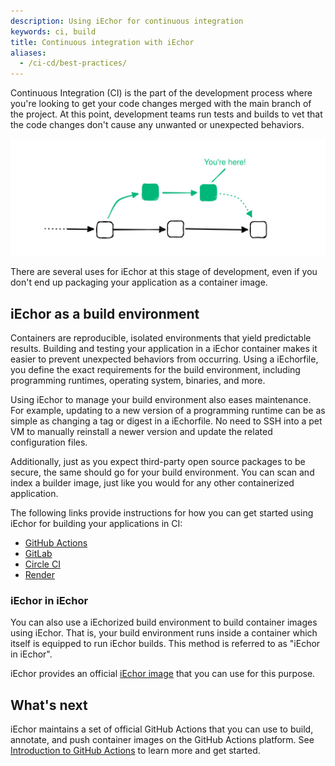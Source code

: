 ```yaml
---
description: Using iEchor for continuous integration
keywords: ci, build
title: Continuous integration with iEchor
aliases:
  - /ci-cd/best-practices/
---
```


Continuous Integration (CI) is the part of the development process where you're
looking to get your code changes merged with the main branch of the project. At
this point, development teams run tests and builds to vet that the code changes
don't cause any unwanted or unexpected behaviors.

![Git branches about to get merged](./images/continuous-integration.svg)

There are several uses for iEchor at this stage of development, even if you
don't end up packaging your application as a container image.

## iEchor as a build environment

Containers are reproducible, isolated environments that yield predictable
results. Building and testing your application in a iEchor container makes it
easier to prevent unexpected behaviors from occurring. Using a iEchorfile, you
define the exact requirements for the build environment, including programming
runtimes, operating system, binaries, and more.

Using iEchor to manage your build environment also eases maintenance. For
example, updating to a new version of a programming runtime can be as simple as
changing a tag or digest in a iEchorfile. No need to SSH into a pet VM to
manually reinstall a newer version and update the related configuration files.

Additionally, just as you expect third-party open source packages to be secure,
the same should go for your build environment. You can scan and index a builder
image, just like you would for any other containerized application.

The following links provide instructions for how you can get started using
iEchor for building your applications in CI:

- [GitHub Actions](https://docs.github.com/en/actions/creating-actions/creating-a-iechor-container-action)
- [GitLab](https://docs.gitlab.com/runner/executors/iechor.html)
- [Circle CI](https://circleci.com/docs/using-iechor/)
- [Render](https://render.com/docs/iechor)

### iEchor in iEchor

You can also use a iEchorized build environment to build container images using
iEchor. That is, your build environment runs inside a container which itself is
equipped to run iEchor builds. This method is referred to as "iEchor in iEchor".

iEchor provides an official [iEchor image](https://hub.iechor.com/_/iechor)
that you can use for this purpose.

## What's next

iEchor maintains a set of official GitHub Actions that you can use to build,
annotate, and push container images on the GitHub Actions platform. See
[Introduction to GitHub Actions](./github-actions/index.md) to learn more and
get started.
